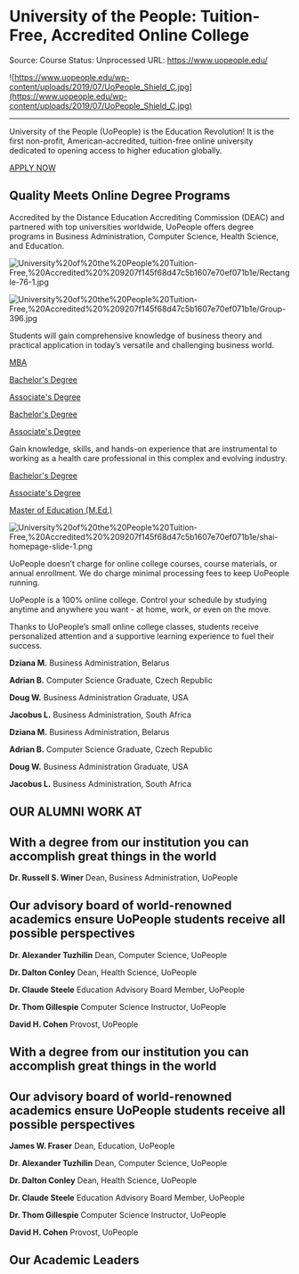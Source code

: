 # University of the People: Tuition-Free, Accredited Online College

Source: Course
Status: Unprocessed
URL: https://www.uopeople.edu/

![https://www.uopeople.edu/wp-content/uploads/2019/07/UoPeople_Shield_C.jpg](https://www.uopeople.edu/wp-content/uploads/2019/07/UoPeople_Shield_C.jpg)

---

University of the People (UoPeople) is the Education Revolution! It is the first non-profit, American-accredited, tuition-free online university dedicated to opening access to higher education globally.

[APPLY NOW](https://go.uopeople.edu/admission-application.html)

## Quality Meets Online Degree Programs

Accredited by the Distance Education Accrediting Commission (DEAC) and partnered with top universities worldwide, UoPeople offers degree programs in Business Administration, Computer Science, Health Science, and Education.

![University%20of%20the%20People%20Tuition-Free,%20Accredited%20%209207f145f68d47c5b1607e70ef071b1e/Rectangle-76-1.jpg](University%20of%20the%20People%20Tuition-Free,%20Accredited%20%209207f145f68d47c5b1607e70ef071b1e/Rectangle-76-1.jpg)

![University%20of%20the%20People%20Tuition-Free,%20Accredited%20%209207f145f68d47c5b1607e70ef071b1e/Group-396.jpg](University%20of%20the%20People%20Tuition-Free,%20Accredited%20%209207f145f68d47c5b1607e70ef071b1e/Group-396.jpg)

Students will gain comprehensive knowledge of business theory and practical application in today’s versatile and challenging business world.

[MBA](https://www.uopeople.edu/programs/ba/degrees/master-of-business-administration/)

[Bachelor's Degree](https://www.uopeople.edu/programs/ba/degrees/business-administration-bachelor-degree/)

[Associate's Degree](https://www.uopeople.edu/programs/ba/degrees/business-administration-associates-degree/)

[Bachelor's Degree](https://www.uopeople.edu/programs/cs/degrees/computer-science-bachelor-degree-2/)

[Associate's Degree](https://www.uopeople.edu/programs/cs/degrees/computer-science-associates-degree/)

Gain knowledge, skills, and hands-on experience that are instrumental to working as a health care professional in this complex and evolving industry.

[Bachelor's Degree](https://www.uopeople.edu/programs/hs/health-studies-bachelor-degree/)

[Associate's Degree](https://www.uopeople.edu/programs/hs/health-studies-associates-degree/)

[Master of Education (M.Ed.)](https://www.uopeople.edu/programs/ed/degrees/master-of-education-med/)

![University%20of%20the%20People%20Tuition-Free,%20Accredited%20%209207f145f68d47c5b1607e70ef071b1e/shai-homepage-slide-1.png](University%20of%20the%20People%20Tuition-Free,%20Accredited%20%209207f145f68d47c5b1607e70ef071b1e/shai-homepage-slide-1.png)

UoPeople doesn’t charge for online college courses, course materials, or annual enrollment. We do charge minimal processing fees to keep UoPeople running.

UoPeople is a 100% online college. Control your schedule by studying anytime and anywhere you want - at home, work, or even on the move.

Thanks to UoPeople’s small online college classes, students receive personalized attention and a supportive learning experience to fuel their success.

**Dziana M.**
 Business Administration, Belarus

**Adrian B.**
 Computer Science Graduate, Czech Republic

**Doug W.**
 Business Administration Graduate, USA

**Jacobus L.**
 Business Administration, South Africa

**Dziana M.**
 Business Administration, Belarus

**Adrian B.**
 Computer Science Graduate, Czech Republic

**Doug W.**
 Business Administration Graduate, USA

**Jacobus L.**
 Business Administration, South Africa

## OUR ALUMNI WORK AT

## With a degree from our institution you can accomplish great things in the world

**Dr. Russell S. Winer**
 Dean, Business Administration, UoPeople

## Our advisory board of world-renowned academics ensure UoPeople students receive all possible perspectives

**Dr. Alexander Tuzhilin**
 Dean, Computer Science, UoPeople

**Dr. Dalton Conley**
 Dean, Health Science, UoPeople

**Dr. Claude Steele**
 Education Advisory Board Member, UoPeople

**Dr. Thom Gillespie**
 Computer Science Instructor, UoPeople

**David H. Cohen**
 Provost, UoPeople

## With a degree from our institution you can accomplish great things in the world

## Our advisory board of world-renowned academics ensure UoPeople students receive all possible perspectives

**James W. Fraser**
 Dean, Education, UoPeople

**Dr. Alexander Tuzhilin**
 Dean, Computer Science, UoPeople

**Dr. Dalton Conley**
 Dean, Health Science, UoPeople

**Dr. Claude Steele**
 Education Advisory Board Member, UoPeople

**Dr. Thom Gillespie**
 Computer Science Instructor, UoPeople

**David H. Cohen**
 Provost, UoPeople

## Our Academic Leaders